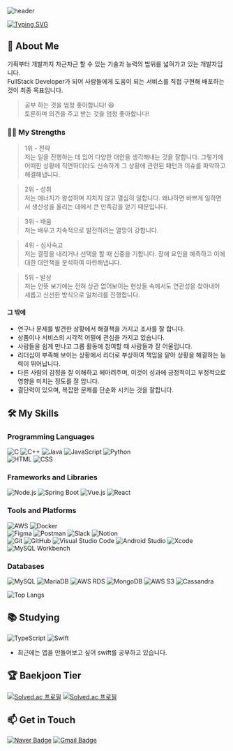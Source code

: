 ![header](https://capsule-render.vercel.app/api?type=venom&color=3100ff&height=300&section=header&text=Easy's%20Github&fontSize=90&animation=twinkling)

[![Typing SVG](https://readme-typing-svg.demolab.com?font=Shadows+Into+Light&pause=1000&color=00CFFF&center=true&vCenter=true&random=false&width=435&lines=Feel+free+to+browse+Easy%E2%80%99s+repository)](https://git.io/typing-svg)

## 🚀 About Me
기획부터 개발까지 차근차근 할 수 있는 기술과 능력의 범위를 넓혀가고 있는 개발자입니다.  
FullStack Developer가 되어 사람들에게 도움이 되는 서비스를 직접 구현해 배포하는 것이 최종 목표입니다.
> 공부 하는 것을 엄청 좋아합니다! 😆  
> 토론하며 의견을 주고 받는 것을 엄청 좋아합니다!

### 💪🏻 My Strengths
> 1위 - 전략  
저는 일을 진행하는 데 있어 다양한 대안을 생각해내는 것을 잘합니다. 그렇기에 어떠한 상황에 직면하더라도 신속하게 그 상황에 관련된 패턴과 이슈를 파악하고 해결해냅니다.  

> 2위 - 성취  
저는 에너지가 왕성하며 지치지 않고 열심히 일합니다. 왜냐하면 바쁘게 일하면서 생산성을 올리는 데에서 큰 만족감을 얻기 때문입니다.  

> 3위 - 배움  
저는 배우고 지속적으로 발전하려는 열망이 강합니다.  

> 4위 - 심사숙고  
저는 결정을 내리거나 선택을 할 때 신중을 기합니다. 장애 요인을 예측하고 이에 대한 대안책을 분석하여 마련해냅니다.  

> 5위 - 발상  
저는 언뜻 보기에는 전혀 상관 없어보이는 현상들 속에서도 연관성을 찾아내어 새롭고 신선한 방식으로 일처리를 진행합니다.

#### 그 밖에

- 연구나 문제를 발견한 상황에서 해결책을 가지고 조사를 잘 합니다.
- 상품이나 서비스의 시각적 어필에 관심을 가지고 있습니다.
- 사람들을 쉽게 만나고 그룹 활동에 참여할 때 사람들과 잘 어울립니다.
- 리더십이 부족해 보이는 상황에서 리더로 부상하여 책임을 맡아 상황을 해결하는 능력이 뛰어납니다.
- 다른 사람의 감정을 잘 이해하고 헤아려주며, 이것이 성과에 긍정적이고 부정적으로 영향을 미치는 정도를 잘 압니다.
- 결단력이 있으며, 복잡한 문제를 단순화 시키는 것을 잘합니다.



## 🛠️ My Skills
### Programming Languages
![C](https://img.shields.io/badge/C-A8B9CC?style=for-the-badge&logo=c&logoColor=white)
![C++](https://img.shields.io/badge/C++-00599C?style=for-the-badge&logo=cplusplus&logoColor=white)
![Java](https://img.shields.io/badge/Java-007396?style=for-the-badge&logo=java&logoColor=white)
![JavaScript](https://img.shields.io/badge/JavaScript-F7DF1E?style=for-the-badge&logo=javascript&logoColor=black)
![Python](https://img.shields.io/badge/Python-3776AB?style=for-the-badge&logo=python&logoColor=white)  
![HTML](https://img.shields.io/badge/HTML-E34F26?style=for-the-badge&logo=html5&logoColor=white)
![CSS](https://img.shields.io/badge/CSS-1572B6?style=for-the-badge&logo=css3&logoColor=white)



### Frameworks and Libraries
![Node.js](https://img.shields.io/badge/Node.js-339933?style=for-the-badge&logo=nodedotjs&logoColor=white)
![Spring Boot](https://img.shields.io/badge/Spring%20Boot-6DB33F?style=for-the-badge&logo=springboot&logoColor=white)
![Vue.js](https://img.shields.io/badge/Vue.js-4FC08D?style=for-the-badge&logo=vue-dot-js&logoColor=white)
![React](https://img.shields.io/badge/React-20232A?style=for-the-badge&logo=react&logoColor=61DAFB)

### Tools and Platforms
![AWS](https://img.shields.io/badge/AWS-232F3E?style=for-the-badge&logo=amazonaws&logoColor=white)
![Docker](https://img.shields.io/badge/Docker-2496ED?style=for-the-badge&logo=docker&logoColor=white)  
![Figma](https://img.shields.io/badge/Figma-F24E1E?style=for-the-badge&logo=figma&logoColor=white)
![Postman](https://img.shields.io/badge/Postman-FF6C37?style=for-the-badge&logo=postman&logoColor=white)
![Slack](https://img.shields.io/badge/Slack-4A154B?style=for-the-badge&logo=slack&logoColor=white)
![Notion](https://img.shields.io/badge/Notion-000000?style=for-the-badge&logo=notion&logoColor=white)  
![Git](https://img.shields.io/badge/Git-F05032?style=for-the-badge&logo=git&logoColor=white)
![GitHub](https://img.shields.io/badge/GitHub-181717?style=for-the-badge&logo=github&logoColor=white)
![Visual Studio Code](https://img.shields.io/badge/Visual%20Studio%20Code-007ACC.svg?&style=for-the-badge&logo=Visual%20Studio%20Code&logoColor=white)
![Android Studio](https://img.shields.io/badge/Android%20Studio-3DDC84.svg?&style=for-the-badge&logo=Android%20Studio&logoColor=white)
![Xcode](https://img.shields.io/badge/Xcode-147EFB?style=for-the-badge&logo=xcode&logoColor=white)
![MySQL Workbench](https://img.shields.io/badge/MySQL_Workbench-4479A1?style=for-the-badge&logo=mysql&logoColor=white)

### Databases
![MySQL](https://img.shields.io/badge/MySQL-4479A1?style=for-the-badge&logo=mysql&logoColor=white)
![MariaDB](https://img.shields.io/badge/MariaDB-003545?style=for-the-badge&logo=mariadb&logoColor=white)
![AWS RDS](https://img.shields.io/badge/AWS%20RDS-527FFF?style=for-the-badge&logo=amazonrds&logoColor=white)
![MongoDB](https://img.shields.io/badge/MongoDB-47A248?style=for-the-badge&logo=mongodb&logoColor=white)
![AWS S3](https://img.shields.io/badge/AWS%20S3-569A31?style=for-the-badge&logo=amazon&logoColor=white)
![Cassandra](https://img.shields.io/badge/Cassandra-1287B1?style=for-the-badge&logo=apachecassandra&logoColor=white)



![Top Langs](https://github-readme-stats.vercel.app/api/top-langs/?username=Hanalin0422&layout=compact)

## 📚 Studying
![TypeScript](https://img.shields.io/badge/TypeScript-3178C6?style=for-the-badge&logo=typescript&logoColor=white)
![Swift](https://img.shields.io/badge/Swift-FA7343?style=for-the-badge&logo=swift&logoColor=white)
- 최근에는 앱을 만들어보고 싶어 swift를 공부하고 있습니다.


## 🏆 Baekjoon Tier
[![Solved.ac 프로필](http://mazassumnida.wtf/api/v2/generate_badge?boj=bluebee)](https://solved.ac/bluebee)
[![Solved.ac 프로필](http://mazassumnida.wtf/api/v2/generate_badge?boj=hanalin2)](https://solved.ac/hanalin2)


## 📫 Get in Touch
[![Naver Badge](https://img.shields.io/badge/Naver-03C75A?style=flat-square&logo=Naver&logoColor=white&link=mailto:hanalin2@naver.com)](mailto:hanalin2@naver.com)
[![Gmail Badge](https://img.shields.io/badge/Gmail-d14836?style=flat-square&logo=Gmail&logoColor=white&link=mailto:hanalin0422@gmail.com)](mailto:hanalin0422@gmail.com)
